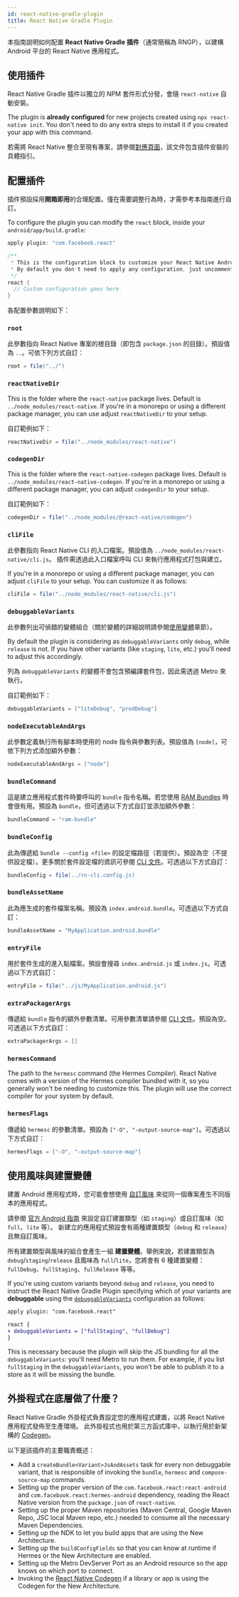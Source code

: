 ```yaml
---
id: react-native-gradle-plugin
title: React Native Gradle Plugin
---
```


本指南說明如何配置 **React Native Gradle 插件**（通常簡稱為 RNGP），以建構 Android 平台的 React Native 應用程式。

## 使用插件

React Native Gradle 插件以獨立的 NPM 套件形式分發，會隨 `react-native` 自動安裝。

The plugin is **already configured** for new projects created using `npx react-native init`. You don't need to do any extra steps to install it if you created your app with this command.

若需將 React Native 整合至現有專案，請參閱[對應頁面](/docs/next/integration-with-existing-apps#configuring-gradle)，該文件包含插件安裝的具體指引。

## 配置插件

插件預設採用**開箱即用**的合理配置。僅在需要調整行為時，才需參考本指南進行自訂。

To configure the plugin you can modify the `react` block, inside your `android/app/build.gradle`:

```groovy
apply plugin: "com.facebook.react"

/**
 * This is the configuration block to customize your React Native Android app.
 * By default you don't need to apply any configuration, just uncomment the lines you need.
 */
react {
  // Custom configuration goes here.
}
```

各配置參數說明如下：

### `root`

此參數指向 React Native 專案的根目錄（即包含 `package.json` 的目錄）。預設值為 `..`。可依下列方式自訂：

```groovy
root = file("../")
```

### `reactNativeDir`

This is the folder where the `react-native` package lives. Default is `../node_modules/react-native`.
If you're in a monorepo or using a different package manager, you can use adjust `reactNativeDir` to your setup.

自訂範例如下：

```groovy
reactNativeDir = file("../node_modules/react-native")
```

### `codegenDir`

This is the folder where the `react-native-codegen` package lives. Default is `../node_modules/react-native-codegen`.
If you're in a monorepo or using a different package manager, you can adjust `codegenDir` to your setup.

自訂範例如下：

```groovy
codegenDir = file("../node_modules/@react-native/codegen")
```

### `cliFile`

此參數指向 React Native CLI 的入口檔案。預設值為 `../node_modules/react-native/cli.js`。
插件需透過此入口檔案呼叫 CLI 來執行應用程式打包與建立。

If you're in a monorepo or using a different package manager, you can adjust `cliFile` to your setup.
You can customize it as follows:

```groovy
cliFile = file("../node_modules/react-native/cli.js")
```

### `debuggableVariants`

此參數列出可偵錯的變體組合（關於變體的詳細說明請參閱[使用變體](#using-variants)章節）。

By default the plugin is considering as `debuggableVariants` only `debug`, while `release` is not. If you have other
variants (like `staging`, `lite`, etc.) you'll need to adjust this accordingly.

列為 `debuggableVariants` 的變體不會包含預編譯套件包，因此需透過 Metro 來執行。

自訂範例如下：

```groovy
debuggableVariants = ["liteDebug", "prodDebug"]
```

### `nodeExecutableAndArgs`

此參數定義執行所有腳本時使用的 node 指令與參數列表。預設值為 `[node]`，可依下列方式添加額外參數：

```groovy
nodeExecutableAndArgs = ["node"]
```

### `bundleCommand`

這是建立應用程式套件時要呼叫的 `bundle` 指令名稱。若您使用 [RAM Bundles](https://reactnative.dev/docs/0.74/ram-bundles-inline-requires) 時會很有用。預設為 `bundle`，但可透過以下方式自訂並添加額外參數：

```groovy
bundleCommand = "ram-bundle"
```

### `bundleConfig`

此為傳遞給 `bundle --config <file>` 的設定檔路徑（若提供）。預設為空（不提供設定檔）。更多關於套件設定檔的資訊可參閱 [CLI 文件](https://github.com/react-native-community/cli/blob/main/docs/commands.md#bundle)。可透過以下方式自訂：

```groovy
bundleConfig = file(../rn-cli.config.js)
```

### `bundleAssetName`

此為應生成的套件檔案名稱。預設為 `index.android.bundle`。可透過以下方式自訂：

```groovy
bundleAssetName = "MyApplication.android.bundle"
```

### `entryFile`

用於套件生成的進入點檔案。預設會搜尋 `index.android.js` 或 `index.js`。可透過以下方式自訂：

```groovy
entryFile = file("../js/MyApplication.android.js")
```

### `extraPackagerArgs`

傳遞給 `bundle` 指令的額外參數清單。可用參數清單請參閱 [CLI 文件](https://github.com/react-native-community/cli/blob/main/docs/commands.md#bundle)。預設為空。可透過以下方式自訂：

```groovy
extraPackagerArgs = []
```

### `hermesCommand`

The path to the `hermesc` command (the Hermes Compiler). React Native comes with a version of the Hermes compiler bundled with it, so you generally won't be needing to customize this. The plugin will use the correct compiler for your system by default.

### `hermesFlags`

傳遞給 `hermesc` 的參數清單。預設為 `["-O", "-output-source-map"]`。可透過以下方式自訂：

```groovy
hermesFlags = ["-O", "-output-source-map"]
```

## 使用風味與建置變體

建置 Android 應用程式時，您可能會想使用 [自訂風味](https://developer.android.com/studio/build/build-variants#product-flavors) 來從同一個專案產生不同版本的應用程式。

請參閱 [官方 Android 指南](https://developer.android.com/studio/build/build-variants) 來設定自訂建置類型（如 `staging`）或自訂風味（如 `full`、`lite` 等）。
新建立的應用程式預設會有兩種建置類型（`debug` 和 `release`）且無自訂風味。

所有建置類型與風味的組合會產生一組 **建置變體**。舉例來說，若建置類型為 `debug`/`staging`/`release` 且風味為 `full`/`lite`，您將會有 6 種建置變體：`fullDebug`、`fullStaging`、`fullRelease` 等等。

If you're using custom variants beyond `debug` and `release`, you need to instruct the React Native Gradle Plugin specifying which of your variants are **debuggable** using the [`debuggableVariants`](#debuggablevariants) configuration as follows:

```diff
apply plugin: "com.facebook.react"

react {
+ debuggableVariants = ["fullStaging", "fullDebug"]
}
```

This is necessary because the plugin will skip the JS bundling for all the `debuggableVariants`: you'll need Metro to run them. For example, if you list `fullStaging` in the `debuggableVariants`, you won't be able to publish it to a store as it will be missing the bundle.

## 外掛程式在底層做了什麼？

React Native Gradle 外掛程式負責設定您的應用程式建置，以將 React Native 應用程式發佈至生產環境。
此外掛程式也用於第三方函式庫中，以執行用於新架構的 [Codegen](https://github.com/reactwg/react-native-new-architecture/blob/main/docs/codegen.md)。

以下是該插件的主要職責概述：

- Add a `createBundle<Variant>JsAndAssets` task for every non debuggable variant, that is responsible of invoking the `bundle`, `hermesc` and `compose-source-map` commands.
- Setting up the proper version of the `com.facebook.react:react-android` and `com.facebook.react:hermes-android` dependency, reading the React Native version from the `package.json` of `react-native`.
- Setting up the proper Maven repositories (Maven Central, Google Maven Repo, JSC local Maven repo, etc.) needed to consume all the necessary Maven Dependencies.
- Setting up the NDK to let you build apps that are using the New Architecture.
- Setting up the `buildConfigFields` so that you can know at runtime if Hermes or the New Architecture are enabled.
- Setting up the Metro DevServer Port as an Android resource so the app knows on which port to connect.
- Invoking the [React Native Codegen](https://github.com/reactwg/react-native-new-architecture/blob/main/docs/codegen.md) if a library or app is using the Codegen for the New Architecture.